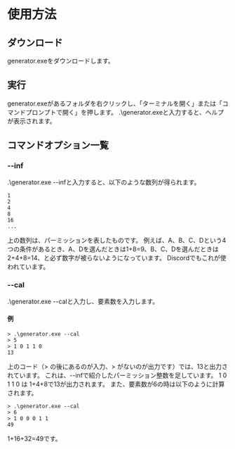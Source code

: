 # 使用方法
## ダウンロード
generator.exeをダウンロードします。
## 実行
generator.exeがあるフォルダを右クリックし、「ターミナルを開く」または「コマンドプロンプトで開く」を押します。
.\generator.exeと入力すると、ヘルプが表示されます。
## コマンドオプション一覧
### --inf
.\generator.exe --infと入力すると、以下のような数列が得られます。
```
1
2
4
8
16
...
```
上の数列は、パーミッションを表したものです。
例えば、A、B、C、Dという4つの条件があるとき、A、Dを選んだときは1+8=9、B、C、Dを選んだときは2+4+8=14、と必ず数字が被らないようになっています。
Discordでもこれが使われています。
### --cal
.\generator.exe --calと入力し、要素数を入力します。
#### 例
```
> .\generator.exe --cal
> 5
> 1 0 1 1 0
13
```
上のコード（> の後にあるのが入力、> がないのが出力です）では、13と出力されています。
これは、--infで紹介したパーミッション整数を足しています。
1 0 1 1 0 は 1+4+8で13が出力されます。
また、要素数が6の時は以下のように計算されます。
```
> .\generator.exe --cal
> 6
> 1 0 0 0 1 1
49
```
1+16+32=49です。
